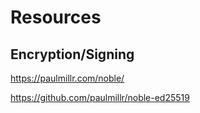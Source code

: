 # Resources

## Encryption/Signing

https://paulmillr.com/noble/

https://github.com/paulmillr/noble-ed25519

